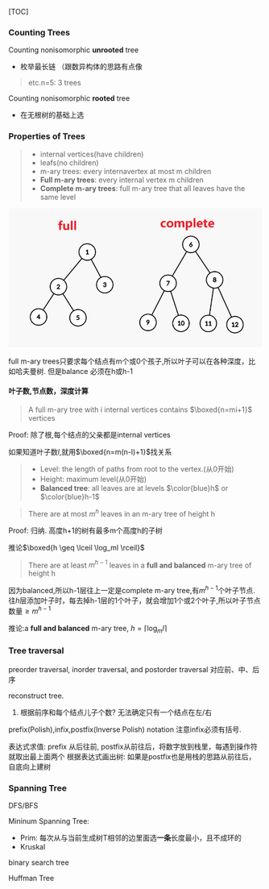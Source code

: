 [TOC]



### Counting Trees

Counting nonisomorphic **unrooted** tree

- 枚举最长链 （跟数异构体的思路有点像

> etc.n=5:  3 trees

Counting nonisomorphic **rooted** tree

- 在无根树的基础上选

### Properties of Trees

> - internal vertices(have children)
> - leafs(no children)
> - m-ary trees: every internavertex at most m children
> - **Full m-ary trees**: every internal vertex m children
> - **Complete m-ary trees**: full m-ary tree that all leaves have  the same level

![4663350c933d864958568db2987816ee.png](../../_resources/4663350c933d864958568db2987816ee.png)

full m-ary trees只要求每个结点有m个或0个孩子,所以叶子可以在各种深度，比如哈夫曼树. 但是balance 必须在h或h-1

#### 叶子数,节点数，深度计算

> A full m-ary tree with i internal vertices contains $\boxed{n=mi+1}$ vertices

Proof: 除了根,每个结点的父亲都是internal vertices

如果知道叶子数$l$,就用$\boxed{n=m(n-l)+1}$找关系

> - Level: the length of paths from root to the vertex.(从0开始)
> - Height: maximum level(从0开始)
> - **Balanced tree**: all leaves are at levels $\color{blue}h$ or $\color{blue}h-1$



> There are at most $m^h$ leaves in an m-ary tree of height h

Proof: 归纳. 高度h+1的树有最多m个高度h的子树

推论$\boxed{h \geq \lceil \log_ml \rceil}$

> There are at least $m^{h-1}$ leaves in a **full and balanced** m-ary tree of height h

因为balanced,所以h-1层往上一定是complete m-ary tree,有$m^{h-1}$个叶子节点. 往$h$层添加叶子时，每去掉h-1层的1个叶子，就会增加1个或2个叶子,所以叶子节点数量$\geq m^{h-1}$

推论:a **full and balanced** m-ary tree, $h=\lceil \log_ml \rceil$

### Tree traversal

preorder traversal, inorder traversal, and postorder traversal 对应前、中、后序

reconstruct tree.

1. 根据前序和每个结点儿子个数? 无法确定只有一个结点在左/右



prefix(Polish),infix,postfix(Inverse Polish) notation  注意infix必须有括号.

表达式求值: prefix 从后往前, postfix从前往后，将数字放到栈里，每遇到操作符就取出最上面两个
根据表达式画出树: 如果是postfix也是用栈的思路从前往后，自底向上建树

### Spanning Tree

DFS/BFS

Mininum Spanning Tree: 

- Prim: 每次从与当前生成树T相邻的边里面选**一条**长度最小，且不成环的
- Kruskal



binary search tree

Huffman Tree
